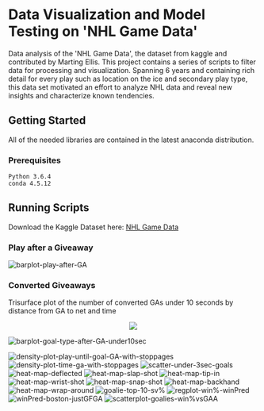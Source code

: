 # Data Visualization and Model Testing on 'NHL Game Data' 

Data analysis of the 'NHL Game Data', the dataset from kaggle and contributed by Marting Ellis. This project contains a series of scripts to filter data for processing and visualization. Spanning 6 years and containing rich detail for every play such as location on the ice and secondary play type, this data set motivated an effort to analyze NHL data and reveal new insights and characterize known tendencies. 


## Getting Started
All of the needed libraries are contained in the latest anaconda distribution.
### Prerequisites

```
Python 3.6.4
conda 4.5.12
```
## Running Scripts
Download the Kaggle Dataset here: [NHL Game Data](https://www.kaggle.com/martinellis/nhl-game-data)



### Play after a Giveaway
![barplot-play-after-GA](https://user-images.githubusercontent.com/21959159/58521134-a2dd9500-8178-11e9-99cb-39153086251b.png)

### Converted Giveaways
Trisurface plot of the number of converted GAs under 10 seconds by distance from GA to net and time
<p align="center">
  <img src="https://user-images.githubusercontent.com/21959159/58520036-3ca24380-8173-11e9-8646-6cd7a36ec1a7.gif">
</p>

![barplot-goal-type-after-GA-under10sec](https://user-images.githubusercontent.com/21959159/58521117-87728a00-8178-11e9-85fe-a43a18417b36.png)


![density-plot-play-until-goal-GA-with-stoppages](https://user-images.githubusercontent.com/21959159/58522103-1634d600-817c-11e9-805c-b34d4bb7f1e2.png)
![density-plot-time-ga-with-stoppages](https://user-images.githubusercontent.com/21959159/58522118-2c429680-817c-11e9-9c90-67f27dc48ee0.png)
![scatter-under-3sec-goals](https://user-images.githubusercontent.com/21959159/58522140-3ebcd000-817c-11e9-82bd-eef97b24b10d.png)
![heat-map-deflected](https://user-images.githubusercontent.com/21959159/58522141-3ebcd000-817c-11e9-87d9-a88ae49489fe.png)
![heat-map-slap-shot](https://user-images.githubusercontent.com/21959159/58522142-3f556680-817c-11e9-9119-c9b5e3450fbd.png)
![heat-map-tip-in](https://user-images.githubusercontent.com/21959159/58522143-3f556680-817c-11e9-8bba-983a2976d3f9.png)
![heat-map-wrist-shot](https://user-images.githubusercontent.com/21959159/58522144-3fedfd00-817c-11e9-8fd4-25f9ae2ddbcc.png)
![heat-map-snap-shot](https://user-images.githubusercontent.com/21959159/58522145-3fedfd00-817c-11e9-9751-09f672dc6d63.png)
![heat-map-backhand](https://user-images.githubusercontent.com/21959159/58522146-3fedfd00-817c-11e9-9f57-2d4f10bd3cad.png)
![heat-map-wrap-around](https://user-images.githubusercontent.com/21959159/58522147-3fedfd00-817c-11e9-8c46-9d995ba43d2a.png)
![goalie-top-10-sv%](https://user-images.githubusercontent.com/21959159/58522148-40869380-817c-11e9-840d-8d94bdd0a9aa.png)
![regplot-win%-winPred](https://user-images.githubusercontent.com/21959159/58522149-40869380-817c-11e9-9f48-33ca647cfeaa.png)
![winPred-boston-justGFGA](https://user-images.githubusercontent.com/21959159/58522150-40869380-817c-11e9-9b93-dcc7021f636b.png)
![scatterplot-goalies-win%vsGAA](https://user-images.githubusercontent.com/21959159/58522151-40869380-817c-11e9-86a7-4d94cf59bdf1.png)
